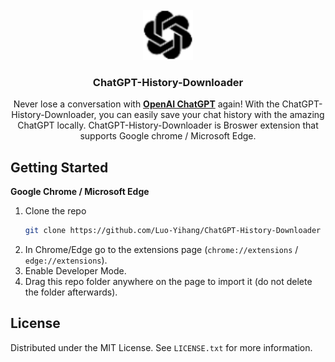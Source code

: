 <!-- PROJECT LOGO -->
<br />
<div align="center">
  <a href="https://github.com/Luo-Yihang/ChatGPT-History-Downloader">
    <img src="icon.png" alt="Logo" width="80" height="80">
  </a>

  <h3 align="center">ChatGPT-History-Downloader</h3>

  <p align="center">
   Never lose a conversation with <a href="https://chat.openai.com"><strong>OpenAI ChatGPT</strong></a> again! With the ChatGPT-History-Downloader, you can easily save your chat history with the amazing ChatGPT locally. ChatGPT-History-Downloader is Broswer extension that supports Google chrome / Microsoft Edge.
    <br />
  </p>
</div>

<!-- GETTING STARTED -->
## Getting Started
**Google Chrome / Microsoft Edge** 
1. Clone the repo
   ```sh
   git clone https://github.com/Luo-Yihang/ChatGPT-History-Downloader
   ```
2. In Chrome/Edge go to the extensions page (`chrome://extensions` / `edge://extensions`).
3. Enable Developer Mode.
4. Drag this repo folder anywhere on the page to import it (do not delete the folder afterwards).

<!-- LICENSE -->
## License

Distributed under the MIT License. See `LICENSE.txt` for more information.